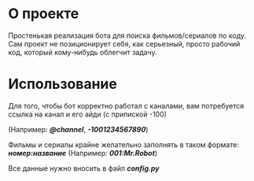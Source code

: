 # О проекте
Простенькая реализация бота для поиска фильмов/сериалов по коду. Сам проект не позиционирует себя, как серьезный, просто рабочий код, который кому-нибудь облегчит задачу.

# Использование
Для того, чтобы бот корректно работал с каналами, вам потребуется ссылка на канал и его айди (с припиской -100)

(Например: ***@channel***, ***-1001234567890***)

Фильмы и сериалы крайне желательно заполнять в таком формате: ***номер:название*** (Например: ***001:Mr.Robot***)

Все данные нужно вносить в файл ***config.py***
